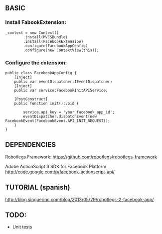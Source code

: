 ## BASIC

### Install FabookExtension:

    _context = new Context()
            .install(MVCSBundle)
            .install(FacebookExtension)
            .configure(FacebookAppConfig)
            .configure(new ContextView(this));

### Configure the extension:

    public class FacebookAppConfig {
        [Inject]
        public var eventDispatcher:IEventDispatcher;
        [Inject]
        public var service:FacebookInitAPIService;

        [PostConstruct]
        public function init():void {

            service.api_key = 'your_facebook_app_id';
            eventDispatcher.dispatchEvent(new FacebookEvent(FacebookEvent.API_INIT_REQUEST));
        }
    }

## DEPENDENCIES
Robotlegs Framework: https://github.com/robotlegs/robotlegs-framework

Adobe ActionScript 3 SDK for Facebook Platform: http://code.google.com/p/facebook-actionscript-api/

## TUTORIAL (spanish)
http://blog.singuerinc.com/blog/2013/05/29/robotlegs-2-facebook-app/

## TODO:
+ Unit tests